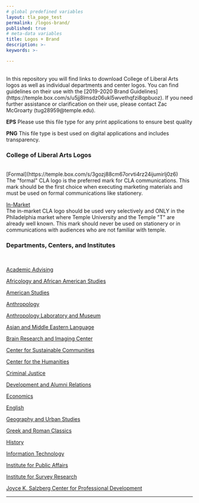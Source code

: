 ```yaml
---
# global predefined variables
layout: tla_page_test
permalink: /logos-brand/
published: true
# meta-data variables
title: Logos + Brand
description: >-     
keywords: >-

---
```

<br>
In this repository you will find links to download College of Liberal Arts logos as well as individual departments and center logos. You can find guidelines on their use with the [2019-2020 Brand Guidelines](https://temple.box.com/s/u5jj8lmsdz06ukl5wvethqfzi8qpbuoz). If you need further assistance or clarification on their use, please contact Zac McGroarty (tug28959@temple.edu). 
<br>

**EPS** Please use this file type for any print applications to ensure best quality
<br>

**PNG** This file type is best used on digital applications and includes transparency. 
<br>
### College of Liberal Arts Logos
<br>
[Formal](https://temple.box.com/s/3gozj88cm67orvti4rz24ijumirlj0z6)
<br>The "formal" CLA logo is the preferred mark for CLA communications. This mark should be the first choice when executing marketing materials and must be used on formal communications like stationery. 
<br>

[In-Market](https://temple.box.com/s/3gozj88cm67orvti4rz24ijumirlj0z6)
<br>The in-market CLA logo should be used very selectively and ONLY in the Philadelphia market where Temple University and the Temple "T" are already well known. This mark should never be used on stationery or in communications with audiences who are not familiar with temple. 
<br>
### Departments, Centers, and Institutes
<br>

[Academic Advising](https://temple.box.com/s/xuapxa4s4fiize6f2asr023oltzz9abt)

[Africology and African American Studies](https://temple.box.com/s/midaf0mwp5h2kgv2r57l3ot5tbbux0q5)

[American Studies](https://temple.box.com/s/6grbj5z9xrb4djbf0fab2j937bi55ur6)

[Anthropology](https://temple.box.com/s/k92tt9stybyap2mwmscuktnyu89c3hkt)

[Anthropology Laboratory and Museum](https://temple.box.com/s/zj8iun9jlwe79ez1n4at15ina18f1tkc)

[Asian and Middle Eastern Language](https://temple.box.com/s/3wmmqkj5r4h5vw4q478wx5i85xhxi7im)

[Brain Research and Imaging Center](https://temple.box.com/s/v604oo5p67lea4i2aqzs0n98x8gl4kqp)

[Center for Sustainable Communities](https://temple.box.com/s/xs2qk2geq8k8iuhdfc9dqc4mikror31r)

[Center for the Humanities](https://temple.box.com/s/6xatfm5k9bu1z0y37w11112kkvfktn2i)

[Criminal Justice](https://temple.box.com/s/56uxd4s47w5yg7y2j9bg2y9a6fgv8b2j)

[Development and Alumni Relations](https://temple.box.com/s/hhfld7x9kmk723lezhnusttzyn45rqq4)

[Economics](https://temple.box.com/s/7g5isze89fskv132crrz9yes4x3iya9h)

[English](https://temple.box.com/s/mwvoi75ej4pjmqc17hdab8475j5hcvg0)

[Geography and Urban Studies](https://temple.box.com/s/vjw4fx7amelaqfqlllzeywe0fyhi4x6m)

[Greek and Roman Classics](https://temple.box.com/s/kvxoq3g7yjh7uax65wo3bk1xqn8zb4sq)

[History](https://temple.box.com/s/k4g9kbbe91jzv93a2vvh42rio6jj5cly)

[Information Technology](https://temple.box.com/s/wrlb1jq037l5go9ahuwheh8t4ss20ohq)

[Institute for Public Affairs](https://temple.box.com/s/royp2ms2bhgkrg5aaoqxodzz1f2unwvl)

[Institute for Survey Research](https://temple.box.com/s/ajqmo809952b4cqbc7s3usfd82504ds8)

[Joyce K. Salzberg Center for Professional Development](https://temple.box.com/s/lnerhhaov5aang9q0e13jipi90wzv3cx)

___
